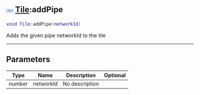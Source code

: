 ## ![server](../../.gitbook/assets/server.png) [Tile](tile):addPipe

```lua
void Tile:addPipe(networkId)
```

Adds the given pipe networkId to the tile

------
## Parameters

| Type   | Name | Description | Optional |
| ------ | ---- | ----------- | -------: |
| number | networkId | No description |  |

